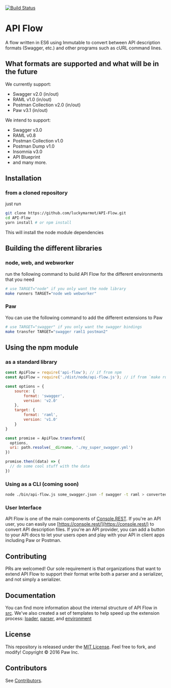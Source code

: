 [![Build Status](https://travis-ci.org/luckymarmot/API-Flow.svg?branch=master)](https://travis-ci.org/luckymarmot/API-Flow)

# API Flow

A flow written in ES6 using Immutable to convert between API description formats (Swagger, etc.) and other programs such as cURL command lines.

## What formats are supported and what will be in the future

We currently support:

- Swagger v2.0 (in/out)
- RAML v1.0 (in/out)
- Postman Collection v2.0 (in/out)
- Paw v3.1 (in/out)

We intend to support:

- Swagger v3.0
- RAML v0.8
- Postman Collection v1.0
- Postman Dump v1.0
- Insomnia v3.0
- API Blueprint
- and many more.

## Installation
### from a cloned repository

just run

```sh
git clone https://github.com/luckymarmot/API-Flow.git
cd API-Flow
yarn install # or npm install
```

This will install the node module dependencies

## Building the different libraries
### node, web, and webworker

run the following command to build API Flow for the different environments that you need

```sh
# use TARGET="node" if you only want the node library
make runners TARGET="node web webworker"
```

### Paw

You can use the following command to add the different extensions to Paw

```sh
# use TARGET="swagger" if you only want the swagger bindings
make transfer TARGET="swagger raml1 postman2"
```

## Using the npm module
### as a standard library

```js
const ApiFlow = require('api-flow'); // if from npm
const ApiFlow = require('./dist/node/api-flow.js'); // if from `make runners TARGET="node"`

const options = {
    source: {
        format: 'swagger',
        version: 'v2.0'
    },
    target: {
        format: 'raml',
        version: 'v1.0'
    }
}

const promise = ApiFlow.transform({
  options,
  uri: path.resolve(__dirname, './my_super_swagger.yml')
})

promise.then((data) => {
  // do some cool stuff with the data
})
```

### Using as a CLI (coming soon)
```sh
node ./bin/api-flow.js some_swagger.json -f swagger -t raml > converted.yml
```

### User Interface

API Flow is one of the main components of [Console.REST](https://github.com/luckymarmot/console-rest). If you're an API user, you can easily use [https://console.rest/](https://console.rest/) to convert API description files. If you're an API provider, you can add a button to your API docs to let your users open and play with your API in client apps including Paw or Postman.

## Contributing

PRs are welcomed!
Our sole requirement is that organizations that want to extend API Flow to support their format write both a parser and a serializer, and not simply a serializer.

## Documentation
You can find more information about the internal structure of API Flow in [src](https://github.com/luckymarmot/API-Flow/tree/develop/src). We've also created a set of templates to help speed up the extension process: [loader](https://github.com/luckymarmot/API-Flow/tree/develop/src/loaders/template/v1.0), [parser](https://github.com/luckymarmot/API-Flow/tree/develop/src/parsers/template/v1.0/), and [environment](https://github.com/luckymarmot/API-Flow/tree/develop/src/environments/template)

## License

This repository is released under the [MIT License](LICENSE). Feel free to fork, and modify!
Copyright © 2016 Paw Inc.

## Contributors

See [Contributors](https://github.com/luckymarmot/API-Flow/graphs/contributors).
